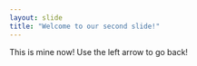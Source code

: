 ```yaml
---
layout: slide
title: "Welcome to our second slide!"
---
```

This is mine now!
Use the left arrow to go back!
